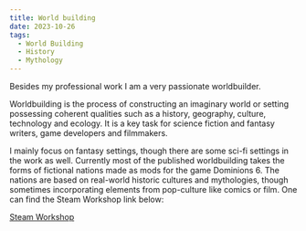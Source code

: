 ```yaml
---
title: World building
date: 2023-10-26
tags:
  - World Building
  - History
  - Mythology
---
```

Besides my professional work I am a very passionate worldbuilder.

Worldbuilding is the process of constructing an imaginary world or setting possessing coherent qualities such as a history, geography, culture, technology and ecology. It is a key task for science fiction and fantasy writers, game developers and filmmakers. 

I mainly focus on fantasy settings, though there are some sci-fi settings in the work as well. Currently most of the published worldbuilding takes the forms of fictional nations made as mods for the game Dominions 6. The nations are based on real-world historic cultures and mythologies, though sometimes incorporating elements from pop-culture like comics or film. One can find the Steam Workshop link below:

[Steam Workshop](https://steamcommunity.com/sharedfiles/filedetails/?id=3150125464)



<!--more-->
